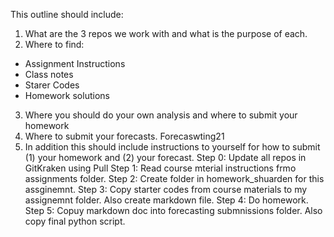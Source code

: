 This outline should include:
1. What are the 3 repos we work with and what is the purpose of each.
2. Where to find:
- Assignment Instructions
- Class notes
- Starer Codes
- Homework solutions
3. Where you should do your own analysis and where to submit your homework
4. Where to submit your forecasts. Forecaswting21
5. In addition this should include instructions to yourself for how to submit (1) your homework and (2) your forecast.
Step 0: Update all repos in GitKraken using Pull
Step 1: Read course mterial instructions frmo assignments folder.
Step 2: Create folder in homework_shuarden for this assginemnt.
Step 3: Copy starter codes from course materials to my assignemnt folder.
Also create markdown file.
Step 4: Do homework.
Step 5: Copuy markdown doc into forecasting submnissions folder. Also copy final python script.